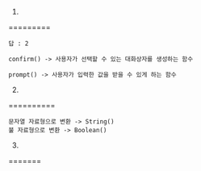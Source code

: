 1.
=========
        
    답 : 2

    confirm() -> 사용자가 선택할 수 있는 대화상자를 생성하는 함수

    prompt() -> 사용자가 입력한 값을 받을 수 있게 하는 함수

2.
==========
    
    문자열 자료형으로 변환 -> String()
    불 자료형으로 변환 -> Boolean()

3.
=======

